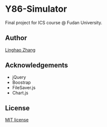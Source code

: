 # Y86-Simulator
Final project for ICS course @ Fudan University.

## Author
[Linghao Zhang](https://github.com/dnc1994)

## Acknowledgements
- jQuery
- Boostrap
- FileSaver.js
- Chart.js

## License
[MIT license](https://github.com/dnc1994/Y86-Simulator/blob/master/LICENSE)
